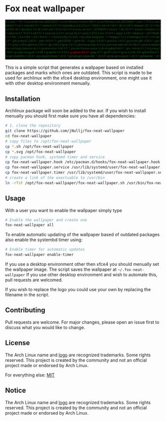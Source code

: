 # Fox neat wallpaper

![Banner](readme_pictures/banner.png)

This is a simple script that generates a wallpaper based on installed packages and marks which ones are outdated.
This script is made to be used for archlinux with the xfce4 desktop environment, one might use it with other desktop environment menually.

## Installation

Archlinux package will soon be added to the aur.
If you wish to install menually you should first make sure you have all dependencies:

```bash
# 1. clone the repository
git clone https://github.com/jNullj/fox-neat-wallpaper
cd fox-neat-wallpaper
# copy files to /opt/fox-neat-wallpaper
cp *.sh /opt/fox-neat-wallpaper
cp *.svg /opt/fox-neat-wallpaper
# copy pacman hook, systemd timer and service
cp fox-neat-wallpaper.hook /etc/pacman.d/hooks/fox-neat-wallpaper.hook
cp fox-neat-wallpaper.service /usr/lib/systemd/user/fox-neat-wallpaper.service
cp fox-neat-wallpaper.timer /usr/lib/systemd/user/fox-neat-wallpaper.service
# create a link of the exectuable to /usr/bin
ln -rTsF /opt/fox-neat-wallpaper/fox-neat-wallpaper.sh /usr/bin/fox-neat-wallpaper
```

## Usage

With a user you want to enable the wallpaper simply type
```bash
# Enable the wallpaper and create one
fox-neat-wallpaper all
```

To enable automatic updating of the wallpaper based of outdated packages also enable the systembd timer using:
```bash
# Enable timer for automatic updates
fox-neat-wallpaper enable-timer
```

If you use a desktop environment other then xfce4 you should menually set the wallpaper image. The script saves the wallpaper at `~/.fox-neat-wallpaper`
If you use other desktop environment and wish to automate this, pull requests are welcomed.

If you wish to replace the logo you could use your own by replacing the filename in the script.

## Contributing

Pull requests are welcome. For major changes, please open an issue first to discuss what you would like to change.

## License

The Arch Linux name and [logo](logo.svg) are recognized trademarks. Some rights reserved.
This project is created by the community and not an official project made or endorsed by Arch Linux.

For everything else: [MIT](LICENSE)

## Notice

The Arch Linux name and [logo](logo.svg) are recognized trademarks. Some rights reserved.
This project is created by the community and not an official project made or endorsed by Arch Linux.

